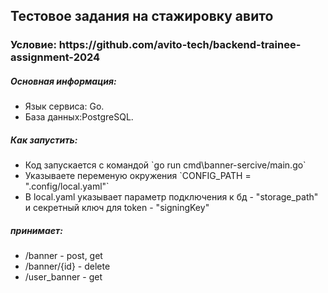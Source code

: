 <h2>Тестовое задания на стажировку авито</h2>

<h3>Условие: https://github.com/avito-tech/backend-trainee-assignment-2024  </h3>

<h5>Основная информация:</h5>
<ul>
  <li> Язык сервиса: Go.</li>
  <li> База данных:PostgreSQL.</li>
</ul>

<h5>Как запустить:</h5>
<ul>
  <li> Код запускается с командой `go run cmd\banner-sercive/main.go`</li>
  <li> Указываете переменую окружения `CONFIG_PATH = ".config/local.yaml"`</li>
  <li> В local.yaml указывает параметр подключения к бд - "storage_path" и секретный ключ для token - "signingKey"</li>
</ul>

<h5>принимает:</h5>
<ul>
  <li> /banner - post, get</li>
  <li> /banner/{id} - delete</li>
  <li> /user_banner - get</li>
</ul>




